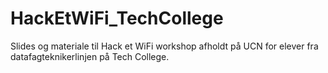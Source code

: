 # HackEtWiFi_TechCollege
Slides og materiale til Hack et WiFi workshop afholdt på UCN for elever fra datafagteknikerlinjen på Tech College.
